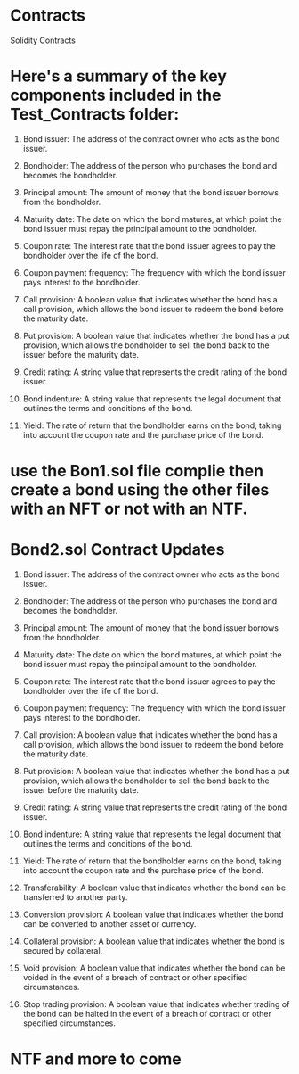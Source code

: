 # Contracts
Solidity Contracts 


# Here's a summary of the key components included in the Test_Contracts folder:

1. Bond issuer: The address of the contract owner who acts as the bond issuer.

2. Bondholder: The address of the person who purchases the bond and becomes the bondholder.

3. Principal amount: The amount of money that the bond issuer borrows from the bondholder.

4. Maturity date: The date on which the bond matures, at which point the bond issuer must repay the principal amount to the bondholder.

5. Coupon rate: The interest rate that the bond issuer agrees to pay the bondholder over the life of the bond.

6. Coupon payment frequency: The frequency with which the bond issuer pays interest to the bondholder.

7. Call provision: A boolean value that indicates whether the bond has a call provision, which allows the bond issuer to redeem the bond before the maturity date.

8. Put provision: A boolean value that indicates whether the bond has a put provision, which allows the bondholder to sell the bond back to the issuer before the maturity date.

9. Credit rating: A string value that represents the credit rating of the bond issuer.

10. Bond indenture: A string value that represents the legal document that outlines the terms and conditions of the bond.

11. Yield: The rate of return that the bondholder earns on the bond, taking into account the coupon rate and the purchase price of the bond.

# use the Bon1.sol file complie then create a bond using the other files with an NFT or not with an NTF.


# Bond2.sol Contract Updates
1. Bond issuer: The address of the contract owner who acts as the bond issuer.

2. Bondholder: The address of the person who purchases the bond and becomes the bondholder.

3. Principal amount: The amount of money that the bond issuer borrows from the bondholder.

4. Maturity date: The date on which the bond matures, at which point the bond issuer must repay the principal amount to the bondholder.

5. Coupon rate: The interest rate that the bond issuer agrees to pay the bondholder over the life of the bond.

6. Coupon payment frequency: The frequency with which the bond issuer pays interest to the bondholder.

7. Call provision: A boolean value that indicates whether the bond has a call provision, which allows the bond issuer to redeem the bond before the maturity date.

8. Put provision: A boolean value that indicates whether the bond has a put provision, which allows the bondholder to sell the bond back to the issuer before the maturity date.

9. Credit rating: A string value that represents the credit rating of the bond issuer.

10. Bond indenture: A string value that represents the legal document that outlines the terms and conditions of the bond.

11. Yield: The rate of return that the bondholder earns on the bond, taking into account the coupon rate and the purchase price of the bond.

12. Transferability: A boolean value that indicates whether the bond can be transferred to another party.

13. Conversion provision: A boolean value that indicates whether the bond can be converted to another asset or currency.

14. Collateral provision: A boolean value that indicates whether the bond is secured by collateral.

15. Void provision: A boolean value that indicates whether the bond can be voided in the event of a breach of contract or other specified circumstances.

16. Stop trading provision: A boolean value that indicates whether trading of the bond can be halted in the event of a breach of contract or other specified circumstances.

# NTF and more to come
